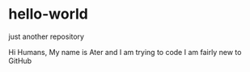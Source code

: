 # hello-world
just another repository

Hi Humans,
My name is Ater and I am trying to code
I am fairly new to GitHub
